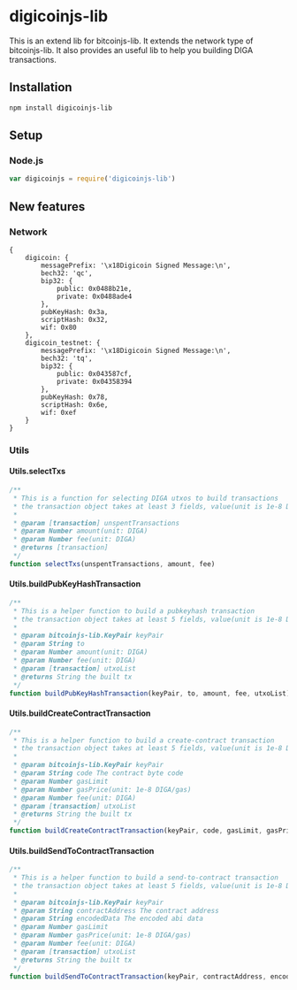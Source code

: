 # digicoinjs-lib
This is an extend lib for bitcoinjs-lib.
It extends the network type of bitcoinjs-lib.
It also provides an useful lib to help you building DIGA transactions.

## Installation
``` bash
npm install digicoinjs-lib
```

## Setup
### Node.js
``` javascript
var digicoinjs = require('digicoinjs-lib')
```

## New features
### Network
```
{
    digicoin: {
        messagePrefix: '\x18Digicoin Signed Message:\n',
        bech32: 'qc',
        bip32: {
            public: 0x0488b21e,
            private: 0x0488ade4
        },
        pubKeyHash: 0x3a,
        scriptHash: 0x32,
        wif: 0x80
    },
    digicoin_testnet: {
        messagePrefix: '\x18Digicoin Signed Message:\n',
        bech32: 'tq',
        bip32: {
            public: 0x043587cf,
            private: 0x04358394
        },
        pubKeyHash: 0x78,
        scriptHash: 0x6e,
        wif: 0xef
    }
}

```

### Utils
#### Utils.selectTxs
```javascript
/**
 * This is a function for selecting DIGA utxos to build transactions
 * the transaction object takes at least 3 fields, value(unit is 1e-8 DIGA) , confirmations and isStake
 *
 * @param [transaction] unspentTransactions
 * @param Number amount(unit: DIGA)
 * @param Number fee(unit: DIGA)
 * @returns [transaction]
 */
function selectTxs(unspentTransactions, amount, fee)
```
#### Utils.buildPubKeyHashTransaction
```javascript
/**
 * This is a helper function to build a pubkeyhash transaction
 * the transaction object takes at least 5 fields, value(unit is 1e-8 DIGA), confirmations, isStake, hash and pos
 *
 * @param bitcoinjs-lib.KeyPair keyPair
 * @param String to
 * @param Number amount(unit: DIGA)
 * @param Number fee(unit: DIGA)
 * @param [transaction] utxoList
 * @returns String the built tx
 */
function buildPubKeyHashTransaction(keyPair, to, amount, fee, utxoList)
```
#### Utils.buildCreateContractTransaction
```javascript
/**
 * This is a helper function to build a create-contract transaction
 * the transaction object takes at least 5 fields, value(unit is 1e-8 DIGA), confirmations, isStake, hash and pos
 *
 * @param bitcoinjs-lib.KeyPair keyPair
 * @param String code The contract byte code
 * @param Number gasLimit
 * @param Number gasPrice(unit: 1e-8 DIGA/gas)
 * @param Number fee(unit: DIGA)
 * @param [transaction] utxoList
 * @returns String the built tx
 */
function buildCreateContractTransaction(keyPair, code, gasLimit, gasPrice, fee, utxoList)
```
#### Utils.buildSendToContractTransaction
```javascript
/**
 * This is a helper function to build a send-to-contract transaction
 * the transaction object takes at least 5 fields, value(unit is 1e-8 DIGA), confirmations, isStake, hash and pos
 *
 * @param bitcoinjs-lib.KeyPair keyPair
 * @param String contractAddress The contract address
 * @param String encodedData The encoded abi data
 * @param Number gasLimit
 * @param Number gasPrice(unit: 1e-8 DIGA/gas)
 * @param Number fee(unit: DIGA)
 * @param [transaction] utxoList
 * @returns String the built tx
 */
function buildSendToContractTransaction(keyPair, contractAddress, encodedData, gasLimit, gasPrice, fee, utxoList)
```
